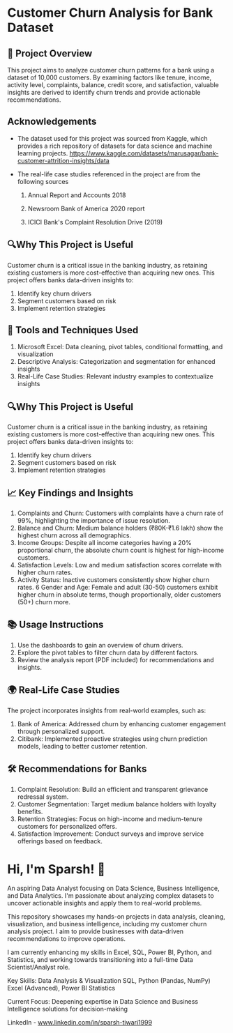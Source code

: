 
# Customer Churn Analysis for Bank Dataset

 🚀 Project Overview
   -
This project aims to analyze customer churn patterns for a bank using a dataset of 10,000 customers. By examining factors like tenure, income, activity level, complaints, balance, credit score, and satisfaction, valuable insights are derived to identify churn trends and provide actionable recommendations.


## Acknowledgements

 - The dataset used for this project was sourced from Kaggle, which provides a rich repository of datasets for data science and machine learning projects.
https://www.kaggle.com/datasets/marusagar/bank-customer-attrition-insights/data
 - The real-life case studies referenced in the project are from the following sources
    
    1. Annual Report and Accounts 2018
    
    2. Newsroom Bank of America 2020 report

    3. ICICI Bank's Complaint Resolution Drive (2019)



## 🔍Why This Project is Useful
Customer churn is a critical issue in the banking industry, as retaining existing customers is more cost-effective than acquiring new ones. This project offers banks data-driven insights to:

1. Identify key churn drivers
2. Segment customers based on risk
3. Implement retention strategies
## 🧰 Tools and Techniques Used

1. Microsoft Excel: Data cleaning, pivot tables, conditional formatting, and visualization
2. Descriptive Analysis: Categorization and segmentation for enhanced insights
3. Real-Life Case Studies: Relevant industry examples to contextualize insights

## 🔍Why This Project is Useful
Customer churn is a critical issue in the banking industry, as retaining existing customers is more cost-effective than acquiring new ones. This project offers banks data-driven insights to:

1. Identify key churn drivers
2. Segment customers based on risk
3. Implement retention strategies
## 📈 Key Findings and Insights
1. Complaints and Churn: Customers with complaints have a churn rate of 99%, highlighting the importance of issue resolution.
2. Balance and Churn: Medium balance holders (₹80K-₹1.6 lakh) show the highest churn across all demographics.
3. Income Groups: Despite all income categories having a 20% proportional churn, the absolute churn count is highest for high-income customers.
4. Satisfaction Levels: Low and medium satisfaction scores correlate with higher churn rates.
5. Activity Status: Inactive customers consistently show higher churn rates.
6 Gender and Age: Female and adult (30-50) customers exhibit higher churn in absolute terms, though proportionally, older customers (50+) churn more.
## 📚 Usage Instructions
1. Use the dashboards to gain an overview of churn drivers.
2. Explore the pivot tables to filter churn data by different factors.
3. Review the analysis report (PDF included) for recommendations and insights.
## 🌍 Real-Life Case Studies
The project incorporates insights from real-world examples, such as:

1. Bank of America: Addressed churn by enhancing customer engagement through personalized support.
2. Citibank: Implemented proactive strategies using churn prediction models, leading to better customer retention.
## 🛠️ Recommendations for Banks
1. Complaint Resolution: Build an efficient and transparent grievance redressal system.
2. Customer Segmentation: Target medium balance holders with loyalty benefits.
3. Retention Strategies: Focus on high-income and medium-tenure customers for personalized offers.
4. Satisfaction Improvement: Conduct surveys and improve service offerings based on feedback.
# Hi, I'm Sparsh! 👋 
An aspiring Data Analyst focusing on Data Science, Business Intelligence, and Data Analytics. I'm passionate about analyzing complex datasets to uncover actionable insights and apply them to real-world problems.

This repository showcases my hands-on projects in data analysis, cleaning, visualization, and business intelligence, including my customer churn analysis project. I aim to provide businesses with data-driven recommendations to improve operations.

I am currently enhancing my skills in Excel, SQL, Power BI, Python, and Statistics, and working towards transitioning into a full-time Data Scientist/Analyst role.


Key Skills:
Data Analysis & Visualization
SQL, Python (Pandas, NumPy)
Excel (Advanced), Power BI
Statistics

Current Focus:
Deepening expertise in Data Science and Business Intelligence solutions for decision-making

LinkedIn - www.linkedin.com/in/sparsh-tiwari1999
